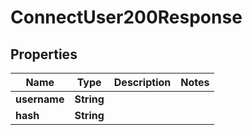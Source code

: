 

# ConnectUser200Response



## Properties

| Name | Type | Description | Notes |
|------------ | ------------- | ------------- | -------------|
|**username** | **String** |  |  |
|**hash** | **String** |  |  |



